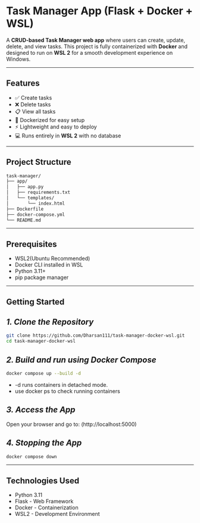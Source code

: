 # Task Manager App (Flask + Docker + WSL)

A **CRUD-based Task Manager web app** where users can create, update, delete, and view tasks. This project is fully containerized with **Docker** and designed to run on **WSL 2** for a smooth development experience on Windows.

---

## **Features**

- ✅ Create tasks
- ❌ Delete tasks
- 📋 View all tasks
- 🐳 Dockerized for easy setup
- ⚡ Lightweight and easy to deploy
- 💻 Runs entirely in **WSL 2** with no database

---

## **Project Structure**

```bash
task-manager/
├── app/
│   ├── app.py
│   ├── requirements.txt
│   └── templates/
│       └── index.html
├── Dockerfile
├── docker-compose.yml
└── README.md
```
---
## **Prerequisites**

- WSL2(Ubuntu Recommended)
- Docker CLI installed in WSL
- Python 3.11+
- pip package manager

---
## **Getting Started**
## *1. Clone the Repository*
```bash
git clone https://github.com/Dharsan111/task-manager-docker-wsl.git
cd task-manager-docker-wsl
```
## *2. Build and run using Docker Compose*
```bash
docker compose up --build -d
```
- -d runs containers in detached mode.
- use docker ps to check running containers

## *3. Access the App*
Open your browser and go to: 
(http://localhost:5000)

## *4. Stopping the App*
```bash
docker compose down
```
---

## **Technologies Used**

- Python 3.11
- Flask - Web Framework
- Docker - Containerization
- WSL2 - Development Environment
  


